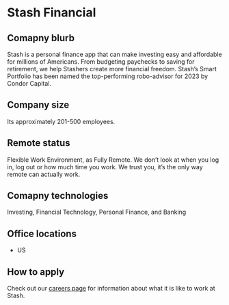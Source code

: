# Stash Financial

## Comapny blurb
Stash is a personal finance app that can make investing easy and affordable for millions of Americans. From budgeting paychecks to saving for retirement, we help Stashers create more financial freedom. Stash’s Smart Portfolio has been named the top-performing robo-advisor for 2023 by Condor Capital.

## Company size
Its approximately 201-500 employees.

## Remote status
Flexible Work Environment, as Fully Remote.
We don’t look at when you log in, log out or how much time you work. We trust you, it’s the only way remote can actually work.

## Comapny technologies
Investing, Financial Technology, Personal Finance, and Banking

## Office locations
- US

## How to apply
Check out our [careers page](https://www.stash.com/careers) for information about what it is like to work at Stash.
